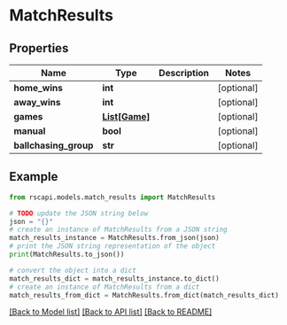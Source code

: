 # MatchResults


## Properties

Name | Type | Description | Notes
------------ | ------------- | ------------- | -------------
**home_wins** | **int** |  | [optional] 
**away_wins** | **int** |  | [optional] 
**games** | [**List[Game]**](Game.md) |  | [optional] 
**manual** | **bool** |  | [optional] 
**ballchasing_group** | **str** |  | [optional] 

## Example

```python
from rscapi.models.match_results import MatchResults

# TODO update the JSON string below
json = "{}"
# create an instance of MatchResults from a JSON string
match_results_instance = MatchResults.from_json(json)
# print the JSON string representation of the object
print(MatchResults.to_json())

# convert the object into a dict
match_results_dict = match_results_instance.to_dict()
# create an instance of MatchResults from a dict
match_results_from_dict = MatchResults.from_dict(match_results_dict)
```
[[Back to Model list]](../README.md#documentation-for-models) [[Back to API list]](../README.md#documentation-for-api-endpoints) [[Back to README]](../README.md)


